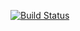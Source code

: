 [![Build Status](https://travis-ci.org/timdeng2324/gittest.svg?branch=master)](https://travis-ci.org/timdeng2324/gittest)
